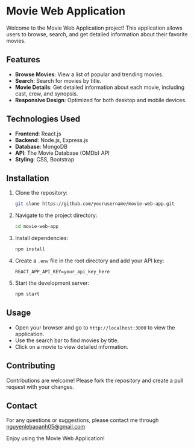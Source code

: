 # Movie Web Application

Welcome to the Movie Web Application project! This application allows users to browse, search, and get detailed information about their favorite movies.

## Features

- **Browse Movies**: View a list of popular and trending movies.
- **Search**: Search for movies by title.
- **Movie Details**: Get detailed information about each movie, including cast, crew, and synopsis.
- **Responsive Design**: Optimized for both desktop and mobile devices.

## Technologies Used

- **Frontend**: React.js
- **Backend**: Node.js, Express.js
- **Database**: MongoDB
- **API**: The Movie Database (OMDb) API
- **Styling**: CSS, Bootstrap

## Installation

1. Clone the repository:
    ```bash
    git clone https://github.com/yourusername/movie-web-app.git
    ```
2. Navigate to the project directory:
    ```bash
    cd movie-web-app
    ```
3. Install dependencies:
    ```bash
    npm install
    ```
4. Create a `.env` file in the root directory and add your API key:
    ```env
    REACT_APP_API_KEY=your_api_key_here
    ```
5. Start the development server:
    ```bash
    npm start
    ```

## Usage

- Open your browser and go to `http://localhost:3000` to view the application.
- Use the search bar to find movies by title.
- Click on a movie to view detailed information.

## Contributing

Contributions are welcome! Please fork the repository and create a pull request with your changes.

## Contact

For any questions or suggestions, please contact me through nguyenlebaoanh05@gmail.com

Enjoy using the Movie Web Application!